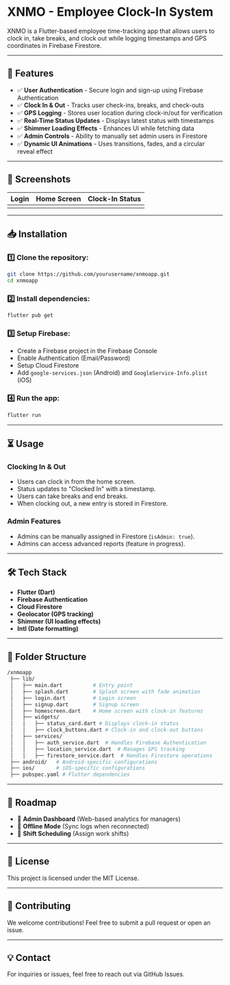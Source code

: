 # XNMO - Employee Clock-In System

XNMO is a Flutter-based employee time-tracking app that allows users to clock in, take breaks, and clock out while logging timestamps and GPS coordinates in Firebase Firestore.

---

## 🚀 Features

- ✅ **User Authentication** - Secure login and sign-up using Firebase Authentication
- ✅ **Clock In & Out** - Tracks user check-ins, breaks, and check-outs
- ✅ **GPS Logging** - Stores user location during clock-in/out for verification
- ✅ **Real-Time Status Updates** - Displays latest status with timestamps
- ✅ **Shimmer Loading Effects** - Enhances UI while fetching data
- ✅ **Admin Controls** - Ability to manually set admin users in Firestore
- ✅ **Dynamic UI Animations** - Uses transitions, fades, and a circular reveal effect

---

## 📸 Screenshots

| Login | Home Screen | Clock-In Status |
| ----- | ----------- | --------------- |
|       |             |                 |

---

## 📥 Installation

### 1️⃣ Clone the repository:

```sh
git clone https://github.com/yourusername/xnmoapp.git
cd xnmoapp
```

### 2️⃣ Install dependencies:

```sh
flutter pub get
```

### 3️⃣ Setup Firebase:

- Create a Firebase project in the Firebase Console
- Enable Authentication (Email/Password)
- Setup Cloud Firestore
- Add `google-services.json` (Android) and `GoogleService-Info.plist` (iOS)

### 4️⃣ Run the app:

```sh
flutter run
```

---

## ⏳ Usage

### Clocking In & Out

- Users can clock in from the home screen.
- Status updates to "Clocked In" with a timestamp.
- Users can take breaks and end breaks.
- When clocking out, a new entry is stored in Firestore.

### Admin Features

- Admins can be manually assigned in Firestore (`isAdmin: true`).
- Admins can access advanced reports (feature in progress).

---

## 🛠️ Tech Stack

- **Flutter (Dart)**
- **Firebase Authentication**
- **Cloud Firestore**
- **Geolocator (GPS tracking)**
- **Shimmer (UI loading effects)**
- **Intl (Date formatting)**

---

## 📂 Folder Structure

```bash
/xnmoapp
 ├── lib/
 │   ├── main.dart          # Entry point
 │   ├── splash.dart        # Splash screen with fade animation
 │   ├── login.dart         # Login screen
 │   ├── signup.dart        # Signup screen
 │   ├── homescreen.dart    # Home screen with clock-in features
 │   ├── widgets/
 │   │   ├── status_card.dart # Displays clock-in status
 │   │   ├── clock_buttons.dart # Clock-in and clock-out buttons
 │   ├── services/
 │   │   ├── auth_service.dart  # Handles Firebase Authentication
 │   │   ├── location_service.dart  # Manages GPS tracking
 │   │   ├── firestore_service.dart  # Handles Firestore operations
 ├── android/   # Android-specific configurations
 ├── ios/       # iOS-specific configurations
 ├── pubspec.yaml # Flutter dependencies
```

---

## 🔮 Roadmap

- 🚀 **Admin Dashboard** (Web-based analytics for managers)
- 🚀 **Offline Mode** (Sync logs when reconnected)
- 🚀 **Shift Scheduling** (Assign work shifts)

---

## 📜 License

This project is licensed under the MIT License.

---

## 🙌 Contributing

We welcome contributions! Feel free to submit a pull request or open an issue.

---

## 💡 Contact

For inquiries or issues, feel free to reach out via GitHub Issues.

